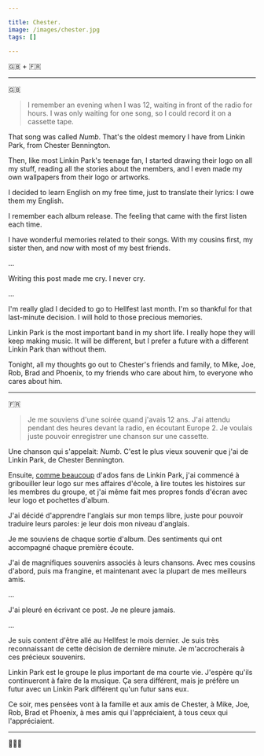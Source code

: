 ```yaml
---

title: Chester.
image: /images/chester.jpg
tags: []

---
```


<p class="center">🇬🇧 + 🇫🇷</p>

___

<p class="center">🇬🇧</p>

> I remember an evening when I was 12, waiting in front of the radio for hours. I was only waiting for one song, so I could record it on a cassette tape.

That song was called *Numb*. That's the oldest memory I have from Linkin Park, from Chester Bennington.

Then, like most Linkin Park's teenage fan, I started drawing their logo on all my stuff, reading all the stories about the members, and I even made my own wallpapers from their logo or artworks.

I decided to learn English on my free time, just to translate their lyrics: I owe them my English.

I remember each album release. The feeling that came with the first listen each time.

I have wonderful memories related to their songs. With my cousins first, my sister then, and now with most of my best friends.

...

Writing this post made me cry. I never cry.

...

I'm really glad I decided to go to Hellfest last month. I'm so thankful for that last-minute decision. I will hold to those precious memories.

Linkin Park is the most important band in my short life. I really hope they will keep making music. It will be different, but I prefer a future with a different Linkin Park than without them.

Tonight, all my thoughts go out to Chester's friends and family, to Mike, Joe, Rob, Brad and Phoenix, to my friends who care about him, to everyone who cares about him.

___

<p class="center">🇫🇷</p>

> Je me souviens d'une soirée quand j'avais 12 ans. J'ai attendu pendant des heures devant la radio, en écoutant Europe 2. Je voulais juste pouvoir enregistrer une chanson sur une cassette.

Une chanson qui s'appelait: *Numb*. C'est le plus vieux souvenir que j'ai de Linkin Park, de Chester Bennington.

Ensuite, [comme beaucoup](https://flober.tumblr.com/post/163224257235/le-texte-suivant-est-juste-un-hommage-très) d'ados fans de Linkin Park, j'ai commencé à gribouiller leur logo sur mes affaires d'école, à lire toutes les histoires sur les membres du groupe, et j'ai même fait mes propres fonds d'écran avec leur logo et pochettes d'album.

J'ai décidé d'apprendre l'anglais sur mon temps libre, juste pour pouvoir traduire leurs paroles: je leur dois mon niveau d'anglais.

Je me souviens de chaque sortie d'album. Des sentiments qui ont accompagné chaque première écoute.

J'ai de magnifiques souvenirs associés à leurs chansons. Avec mes cousins d'abord, puis ma frangine, et maintenant avec la plupart de mes meilleurs amis.

...

J'ai pleuré en écrivant ce post. Je ne pleure jamais.

...

Je suis content d'être allé au Hellfest le mois dernier. Je suis très reconnaissant de cette décision de dernière minute. Je m'accrocherais à ces précieux souvenirs.

Linkin Park est le groupe le plus important de ma courte vie. J'espère qu'ils continueront à faire de la musique. Ça sera différent, mais je préfère un futur avec un Linkin Park différent qu'un futur sans eux.

Ce soir, mes pensées vont à la famille et aux amis de Chester, à Mike, Joe, Rob, Brad et Phoenix, à mes amis qui l'appréciaient, à tous ceux qui l'appréciaient.

___

<p class="center">🤘🎤😢</p>
